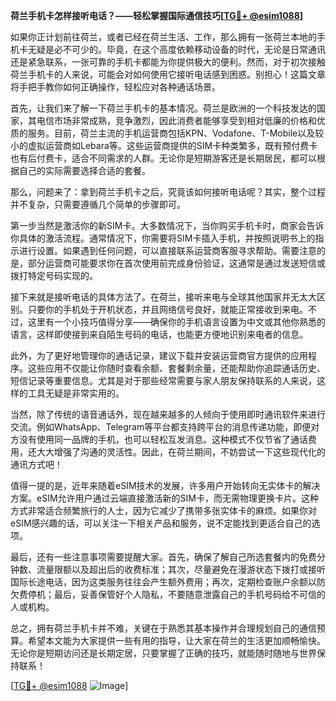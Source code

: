 **荷兰手机卡怎样接听电话？——轻松掌握国际通信技巧[[TG💪+ @esim1088](https://t.me/s/esim1088)]**

如果你正计划前往荷兰，或者已经在荷兰生活、工作，那么拥有一张荷兰本地的手机卡无疑是必不可少的。毕竟，在这个高度依赖移动设备的时代，无论是日常通讯还是紧急联系，一张可靠的手机卡都能为你提供极大的便利。然而，对于初次接触荷兰手机卡的人来说，可能会对如何使用它接听电话感到困惑。别担心！这篇文章将手把手教你如何正确操作，轻松应对各种通话场景。

首先，让我们来了解一下荷兰手机卡的基本情况。荷兰是欧洲的一个科技发达的国家，其电信市场非常成熟，竞争激烈，因此消费者能够享受到相对低廉的价格和优质的服务。目前，荷兰主流的手机运营商包括KPN、Vodafone、T-Mobile以及较小的虚拟运营商如Lebara等。这些运营商提供的SIM卡种类繁多，既有预付费卡也有后付费卡，适合不同需求的人群。无论你是短期游客还是长期居民，都可以根据自己的实际需要选择合适的套餐。

那么，问题来了：拿到荷兰手机卡之后，究竟该如何接听电话呢？其实，整个过程并不复杂，只需要遵循几个简单的步骤即可。

第一步当然是激活你的新SIM卡。大多数情况下，当你购买手机卡时，商家会告诉你具体的激活流程。通常情况下，你需要将SIM卡插入手机，并按照说明书上的指示进行设置。如果遇到任何问题，可以直接联系运营商客服寻求帮助。需要注意的是，部分运营商可能要求你在首次使用前完成身份验证，这通常是通过发送短信或拨打特定号码实现的。

接下来就是接听电话的具体方法了。在荷兰，接听来电与全球其他国家并无太大区别。只要你的手机处于开机状态，并且网络信号良好，就能正常接收到来电。不过，这里有一个小技巧值得分享——确保你的手机语言设置为中文或其他你熟悉的语言，这样即使接到来自陌生号码的电话，也能更方便地识别来电者的信息。

此外，为了更好地管理你的通话记录，建议下载并安装运营商官方提供的应用程序。这些应用不仅能让你随时查看余额、套餐剩余量，还能帮助你追踪通话历史、短信记录等重要信息。尤其是对于那些经常需要与家人朋友保持联系的人来说，这样的工具无疑是非常实用的。

当然，除了传统的语音通话外，现在越来越多的人倾向于使用即时通讯软件来进行交流。例如WhatsApp、Telegram等平台都支持跨平台的消息传递功能，即便对方没有使用同一品牌的手机，也可以轻松互发消息。这种模式不仅节省了通话费用，还大大增强了沟通的灵活性。因此，在荷兰期间，不妨尝试一下这些现代化的通讯方式吧！

值得一提的是，近年来随着eSIM技术的发展，许多用户开始转向无实体卡的解决方案。eSIM允许用户通过云端直接激活新的SIM卡，而无需物理更换卡片。这种方式非常适合频繁旅行的人士，因为它减少了携带多张实体卡的麻烦。如果你对eSIM感兴趣的话，可以关注一下相关产品和服务，说不定能找到更适合自己的选项。

最后，还有一些注意事项需要提醒大家。首先，确保了解自己所选套餐内的免费分钟数、流量限额以及超出后的收费标准；其次，尽量避免在漫游状态下拨打或接听国际长途电话，因为这类服务往往会产生额外费用；再次，定期检查账户余额以防欠费停机；最后，妥善保管好个人隐私，不要随意泄露自己的手机号码给不可信的人或机构。

总之，拥有荷兰手机卡并不难，关键在于熟悉其基本操作并合理规划自己的通信预算。希望本文能为大家提供一些有用的指导，让大家在荷兰的生活更加顺畅愉快。无论你是短期访问还是长期定居，只要掌握了正确的技巧，就能随时随地与世界保持联系！

[[TG💪+ @esim1088](https://t.me/s/esim1088) ![Image](https://i.postimg.cc/4NQfJmqS/Snipaste-2025-05-13-00-14-12.png)]